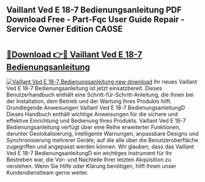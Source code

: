 ## Vaillant Ved E 18-7 Bedienungsanleitung PDF Download Free - Part-Fqc User Guide Repair - Service Owner Edition CA0SE

# <h2><a href="http://df2jvc.blite.top/?on=Vaillant+Ved+E+18-7+Bedienungsanleitung">🔗Download 👉🔴 Vaillant Ved E 18-7 Bedienungsanleitung</a></h2>

[![Vaillant Ved E 18-7 Bedienungsanleitung new download](https://i.imgur.com/lujVjoI.png)](http://df2jvc.blite.top/?on=Vaillant+Ved+E+18-7+Bedienungsanleitung)
Ihr neues Vaillant Ved E 18-7 Bedienungsanleitung ist jetzt einsatzbereit. Dieses Benutzerhandbuch enthält eine Schritt-für-Schritt-Anleitung, die Ihnen bei der Installation, dem Betrieb und der Wartung Ihres Produkts hilft. Grundlegende Anweisungen Vaillant Ved E 18-7 BedienungsanleitungD Dieses Handbuch enthält wichtige Anweisungen für die sichere und effektive Einrichtung und Bedienung Ihres Produkts. Vaillant Ved E 18-7 Bedienungsanleitung verfügt über eine Reihe erweiterter Funktionen, darunter Geolokalisierung, intelligente Warnungen, anpassbare Designs und Synchronisierung mehrerer Geräte, auf die alle über die Benutzeroberfläche zugegriffen und angepasst werden können. Wir glauben, dass das Vaillant Ved E 18-7 BedienungsanleitungD ein wichtiges Instrument für Ihr Bestreben war, die Vor- und Nachteile Ihrer letzten Akquisition zu verstehen. Wenn Sie Hilfe oder Klärung benötigen, hilft Ihnen unser Kundendienstteam gerne weiter.

